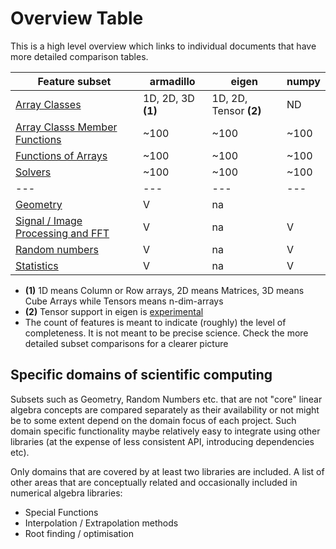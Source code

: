 # Overview Table

This is a high level overview which links to individual documents that have more detailed comparison tables.

| Feature subset                                      | armadillo          | eigen                  | numpy |
|-----------------------------------------------------|--------------------|------------------------|-------|
| [Array Classes](Arrays.md)                          | 1D, 2D, 3D **(1)** | 1D, 2D, Tensor **(2)** | ND    |
| [Array Classs Member Functions](MemberFunctions.md) | ~100               | ~100                   | ~100  |
| [Functions of Arrays](Functions.md)                 | ~100               | ~100                   | ~100  |
| [Solvers](Solvers.md)                               | ~100               | ~100                   | ~100  |
| ---                                                 | ---                | ---                    | ---   |
| [Geometry](Geometry.md)                             | V                  | na                     |       |
| [Signal / Image Processing and FFT](FFT.md)         | V                  | na                     | V     |
| [Random numbers](Random.md)                         | V                  | na                     | V     |
| [Statistics](Statistics.md)                         | V                  | na                     | V     |

* **(1)** 1D means Column or Row arrays, 2D means Matrices, 3D means Cube Arrays while Tensors means n-dim-arrays
* **(2)** Tensor support in eigen is [experimental](http://eigen.tuxfamily.org/index.php?title=Tensor_support)
* The count of features is meant to indicate (roughly) the level of completeness. It is not meant to be precise science.
  Check the more detailed subset comparisons for a clearer picture

## Specific domains of scientific computing

Subsets such as Geometry, Random Numbers etc. that are not "core" linear algebra concepts are compared separately as their availability or not might be to some extent depend on the domain focus of each project. Such domain specific functionality maybe relatively easy to integrate using other libraries (at the expense of less consistent API, introducing dependencies etc).

Only domains that are covered by at least two libraries are included. A list of other areas that are conceptually related and occasionally included in numerical algebra libraries:

* Special Functions
* Interpolation / Extrapolation methods
* Root finding / optimisation